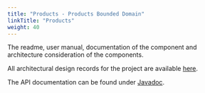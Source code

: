 ```yaml
---
title: "Products - Products Bounded Domain"
linkTitle: "Products"
weight: 40
---
```


The readme, user manual, documentation of the component and architecture consideration of the components.

All architectural design records for the project are available [here](../architecture/09-architecture-decisions/).

The API documentation can be found under [Javadoc](/docs/domains/products/api-products/index.html).
